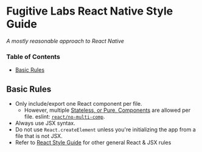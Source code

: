 # Fugitive Labs React Native Style Guide

*A mostly reasonable approach to React Native*

### Table of Contents

  * [Basic Rules](#basic-rules)




## Basic Rules

  - Only include/export one React component per file.
    - However, multiple [Stateless, or Pure, Components](https://facebook.github.io/react/docs/reusable-components.html#stateless-functions) are allowed per file. eslint: [`react/no-multi-comp`](https://github.com/yannickcr/eslint-plugin-react/blob/master/docs/rules/no-multi-comp.md#ignorestateless).
  - Always use JSX syntax.
  - Do not use `React.createElement` unless you're initializing the app from a file that is not JSX.
  - Refer to [React Style Guide](/react.md) for other general React & JSX rules
